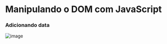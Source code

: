<h1>Manipulando o DOM com JavaScript</h1>

<h3>Adicionando data</h3>

![image](https://user-images.githubusercontent.com/66530386/116022016-be30d380-a61f-11eb-82ea-a0131275bb30.png)
